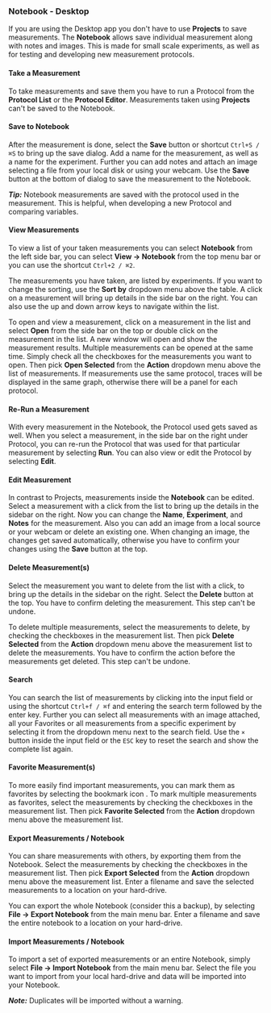 ### Notebook - Desktop

If you are using the Desktop app you don't have to use **Projects** to save measurements. The **Notebook** allows save individual measurement along with notes and images. This is made for small scale experiments, as well as for testing and developing new measurement protocols.

#### Take a Measurement

To take measurements and save them you have to run a Protocol from the **Protocol List** or the **Protocol Editor**. Measurements taken using **Projects** can't be saved to the Notebook.

#### Save to Notebook

After the measurement is done, select the **Save** button or shortcut `Ctrl+S / ⌘S` to bring up the save dialog. Add a name for the measurement, as well as a name for the experiment. Further you can add notes and attach an image selecting a file from your local disk or using your webcam. Use the **Save** button at the bottom of dialog to save the measurement to the Notebook.

***Tip:*** Notebook measurements are saved with the protocol used in the measurement. This is helpful, when developing a new Protocol and comparing variables.

#### View Measurements

To view a list of your taken measurements you can select **Notebook** from the left side bar, you can select **View -> Notebook** from the top menu bar or you can use the shortcut `Ctrl+2 / ⌘2`.

The measurements you have taken, are listed by experiments. If you want to change the sorting, use the **Sort by** dropdown menu above the table.
A click on a measurement will bring up details in the side bar on the right. You can also use the up and down arrow keys to navigate within the list.

To open and view a measurement, click on a measurement in the list and select **Open** from the side bar on the top or double click on the measurement in the list. A new window will open and show the measurement results. Multiple measurements can be opened at the same time. Simply check all the checkboxes for the measurements you want to open. Then pick **Open Selected** from the **Action** dropdown menu above the list of measurements. If measurements use the same protocol, traces will be displayed in the same graph, otherwise there will be a panel for each protocol.

#### Re-Run a Measurement

With every measurement in the Notebook, the Protocol used gets saved as well. When you select a measurement, in the side bar on the right under Protocol, you can re-run the Protocol that was used for that particular measurement by selecting **Run**. You can also view or edit the Protocol by selecting **Edit**.

#### Edit Measurement

In contrast to Projects, measurements inside the **Notebook** can be edited. Select a measurement with a click from the list to bring up the details in the sidebar on the right. Now you can change the **Name**, **Experiment**, and **Notes** for the measurement. Also you can add an image from a local source or your webcam or delete an existing one. When changing an image, the changes get saved automatically, otherwise you have to confirm your changes using the **Save** button at the top.

#### Delete Measurement(s)

Select the measurement you want to delete from the list with a click, to bring up the details in the sidebar on the right. Select the **Delete** button at the top. You have to confirm deleting the measurement. This step can't be undone.

To delete multiple measurements, select the measurements to delete, by checking the checkboxes in the measurement list. Then pick **Delete Selected** from the **Action** dropdown menu above the measurement list to delete the measurements. You have to confirm the action before the measurements get deleted. This step can't be undone.

#### Search

You can search the list of measurements by clicking into the input field or using the shortcut `Ctrl+f / ⌘f` and entering the search term followed by the enter key. Further you can select all measurements with an image attached, all your Favorites or all measurements from a specific experiment by selecting it from the dropdown menu next to the search field. Use the `×` button inside the input field or the `ESC` key to reset the search and show the complete list again.

#### Favorite Measurement(s)

To more easily find important measurements, you can mark them as favorites by selecting the bookmark icon <i class="fa fa-bookmark-o"></i>. To mark multiple measurements as favorites, select the measurements by checking the checkboxes in the measurement list. Then pick **Favorite Selected** from the **Action** dropdown menu above the measurement list.

#### Export Measurements / Notebook

You can share measurements with others, by exporting them from the Notebook. Select the measurements by checking the checkboxes in the measurement list. Then pick **Export Selected** from the **Action** dropdown menu above the measurement list. Enter a filename and save the selected measurements to a location on your hard-drive.

You can export the whole Notebook (consider this a backup), by selecting **File -> Export Notebook** from the main menu bar. Enter a filename and save the entire notebook to a location on your hard-drive.

#### Import Measurements / Notebook

To import a set of exported measurements or an entire Notebook, simply select **File -> Import Notebook** from the main menu bar. Select the file you want to import from your local hard-drive and data will be imported into your Notebook.

***Note:*** Duplicates will be imported without a warning.